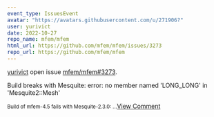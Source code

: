 ```yaml
---
event_type: IssuesEvent
avatar: "https://avatars.githubusercontent.com/u/271906?"
user: yurivict
date: 2022-10-27
repo_name: mfem/mfem
html_url: https://github.com/mfem/mfem/issues/3273
repo_url: https://github.com/mfem/mfem
---
```


<a href='https://github.com/yurivict' target='_blank'>yurivict</a> open issue <a href='https://github.com/mfem/mfem/issues/3273' target='_blank'>mfem/mfem#3273</a>.

<p>Build breaks with Mesquite: error: no member named 'LONG_LONG' in 'Mesquite2::Mesh'</p><small>Build of mfem-4.5 fails with Mesquite-2.3.0:...</small><a href='https://github.com/mfem/mfem/issues/3273' target='_blank'>View Comment</a>
